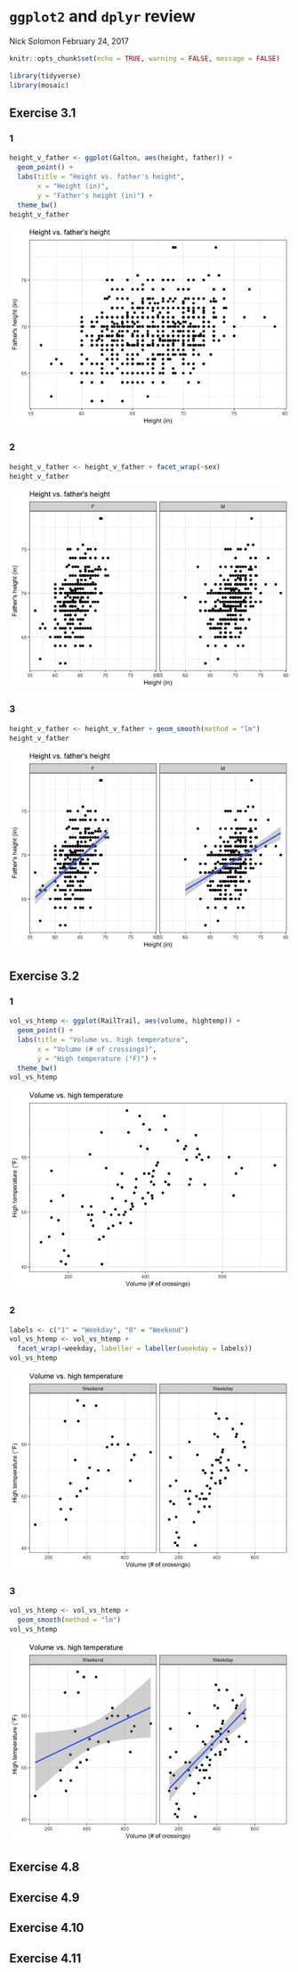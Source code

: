 `ggplot2` and `dplyr` review
================
Nick Solomon
February 24, 2017

``` r
knitr::opts_chunk$set(echo = TRUE, warning = FALSE, message = FALSE)
```

``` r
library(tidyverse)
library(mosaic)
```

Exercise 3.1
------------

### 1

``` r
height_v_father <- ggplot(Galton, aes(height, father)) +
  geom_point() +
  labs(title = "Height vs. father's height", 
       x = "Height (in)", 
       y = "Father's height (in)") +
  theme_bw()
height_v_father
```

![](hw_2_review_files/figure-markdown_github/unnamed-chunk-3-1.png)

### 2

``` r
height_v_father <- height_v_father + facet_wrap(~sex)
height_v_father
```

![](hw_2_review_files/figure-markdown_github/unnamed-chunk-4-1.png)

### 3

``` r
height_v_father <- height_v_father + geom_smooth(method = "lm")
height_v_father
```

![](hw_2_review_files/figure-markdown_github/unnamed-chunk-5-1.png)

Exercise 3.2
------------

### 1

``` r
vol_vs_htemp <- ggplot(RailTrail, aes(volume, hightemp)) +
  geom_point() +
  labs(title = "Volume vs. high temperature",
       x = "Volume (# of crossings)",
       y = "High temperature (°F)") +
  theme_bw()
vol_vs_htemp
```

![](hw_2_review_files/figure-markdown_github/unnamed-chunk-6-1.png)

### 2

``` r
labels <- c("1" = "Weekday", "0" = "Weekend")
vol_vs_htemp <- vol_vs_htemp + 
  facet_wrap(~weekday, labeller = labeller(weekday = labels))
vol_vs_htemp
```

![](hw_2_review_files/figure-markdown_github/unnamed-chunk-7-1.png)

### 3

``` r
vol_vs_htemp <- vol_vs_htemp + 
  geom_smooth(method = "lm")
vol_vs_htemp
```

![](hw_2_review_files/figure-markdown_github/unnamed-chunk-8-1.png)

Exercise 4.8
------------

Exercise 4.9
------------

Exercise 4.10
-------------

Exercise 4.11
-------------
